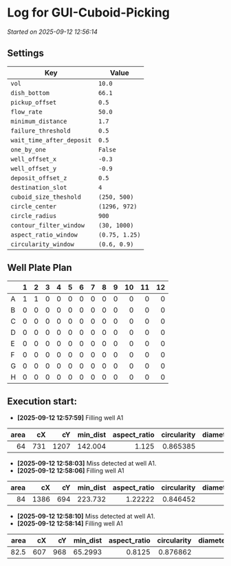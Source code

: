 # Log for GUI-Cuboid-Picking
_Started on 2025-09-12 12:56:14_

## Settings

| Key | Value |
| --- | ----- |
| `vol` | `10.0` |
| `dish_bottom` | `66.1` |
| `pickup_offset` | `0.5` |
| `flow_rate` | `50.0` |
| `minimum_distance` | `1.7` |
| `failure_threshold` | `0.5` |
| `wait_time_after_deposit` | `0.5` |
| `one_by_one` | `False` |
| `well_offset_x` | `-0.3` |
| `well_offset_y` | `-0.9` |
| `deposit_offset_z` | `0.5` |
| `destination_slot` | `4` |
| `cuboid_size_theshold` | `(250, 500)` |
| `circle_center` | `(1296, 972)` |
| `circle_radius` | `900` |
| `contour_filter_window` | `(30, 1000)` |
| `aspect_ratio_window` | `(0.75, 1.25)` |
| `circularity_window` | `(0.6, 0.9)` |

## Well Plate Plan

|    |   1 |   2 |   3 |   4 |   5 |   6 |   7 |   8 |   9 |   10 |   11 |   12 |
|:---|----:|----:|----:|----:|----:|----:|----:|----:|----:|-----:|-----:|-----:|
| A  |   1 |   1 |   0 |   0 |   0 |   0 |   0 |   0 |   0 |    0 |    0 |    0 |
| B  |   0 |   0 |   0 |   0 |   0 |   0 |   0 |   0 |   0 |    0 |    0 |    0 |
| C  |   0 |   0 |   0 |   0 |   0 |   0 |   0 |   0 |   0 |    0 |    0 |    0 |
| D  |   0 |   0 |   0 |   0 |   0 |   0 |   0 |   0 |   0 |    0 |    0 |    0 |
| E  |   0 |   0 |   0 |   0 |   0 |   0 |   0 |   0 |   0 |    0 |    0 |    0 |
| F  |   0 |   0 |   0 |   0 |   0 |   0 |   0 |   0 |   0 |    0 |    0 |    0 |
| G  |   0 |   0 |   0 |   0 |   0 |   0 |   0 |   0 |   0 |    0 |    0 |    0 |
| H  |   0 |   0 |   0 |   0 |   0 |   0 |   0 |   0 |   0 |    0 |    0 |    0 |


## Execution start:

- **[2025-09-12 12:57:59]** Filling well A1

|   area |   cX |   cY |   min_dist |   aspect_ratio |   circularity |   diameter_microns |   min_dist_mm | bubble   |   distance_to_center |
|-------:|-----:|-----:|-----------:|---------------:|--------------:|-------------------:|--------------:|:---------|---------------------:|
|     64 |  731 | 1207 |    142.004 |          1.125 |      0.865385 |            250.305 |       3.93752 | False    |              611.923 |

- **[2025-09-12 12:58:03]** Miss detected at well A1.
- **[2025-09-12 12:58:06]** Filling well A1

|   area |   cX |   cY |   min_dist |   aspect_ratio |   circularity |   diameter_microns |   min_dist_mm | bubble   |   distance_to_center |
|-------:|-----:|-----:|-----------:|---------------:|--------------:|-------------------:|--------------:|:---------|---------------------:|
|     84 | 1386 |  694 |    223.732 |        1.22222 |      0.846452 |             286.76 |       6.20371 | False    |              292.205 |

- **[2025-09-12 12:58:10]** Miss detected at well A1.
- **[2025-09-12 12:58:14]** Filling well A1

|   area |   cX |   cY |   min_dist |   aspect_ratio |   circularity |   diameter_microns |   min_dist_mm | bubble   |   distance_to_center |
|-------:|-----:|-----:|-----------:|---------------:|--------------:|-------------------:|--------------:|:---------|---------------------:|
|   82.5 |  607 |  968 |    65.2993 |         0.8125 |      0.876862 |            284.188 |       1.81064 | False    |              689.012 |

